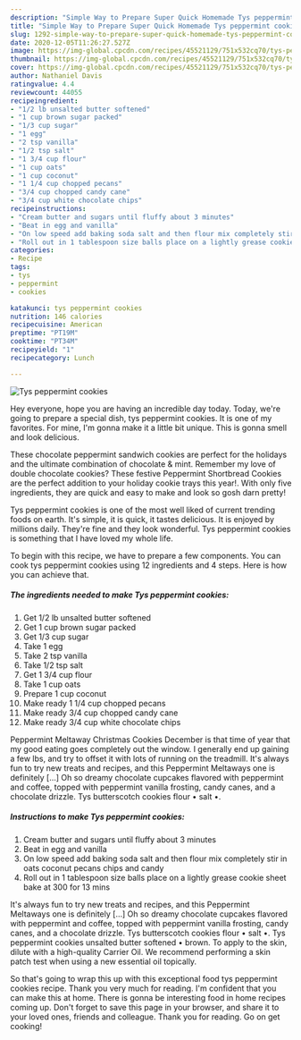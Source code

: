 ```yaml
---
description: "Simple Way to Prepare Super Quick Homemade Tys peppermint cookies"
title: "Simple Way to Prepare Super Quick Homemade Tys peppermint cookies"
slug: 1292-simple-way-to-prepare-super-quick-homemade-tys-peppermint-cookies
date: 2020-12-05T11:26:27.527Z
image: https://img-global.cpcdn.com/recipes/45521129/751x532cq70/tys-peppermint-cookies-recipe-main-photo.jpg
thumbnail: https://img-global.cpcdn.com/recipes/45521129/751x532cq70/tys-peppermint-cookies-recipe-main-photo.jpg
cover: https://img-global.cpcdn.com/recipes/45521129/751x532cq70/tys-peppermint-cookies-recipe-main-photo.jpg
author: Nathaniel Davis
ratingvalue: 4.4
reviewcount: 44055
recipeingredient:
- "1/2 lb unsalted butter softened"
- "1 cup brown sugar packed"
- "1/3 cup sugar"
- "1 egg"
- "2 tsp vanilla"
- "1/2 tsp salt"
- "1 3/4 cup flour"
- "1 cup oats"
- "1 cup coconut"
- "1 1/4 cup chopped pecans"
- "3/4 cup chopped candy cane"
- "3/4 cup white chocolate chips"
recipeinstructions:
- "Cream butter and sugars until fluffy about 3 minutes"
- "Beat in egg and vanilla"
- "On low speed add baking soda salt and then flour mix completely stir in oats coconut pecans chips and candy"
- "Roll out in 1 tablespoon size balls place on a lightly grease cookie sheet bake at 300 for 13 mins"
categories:
- Recipe
tags:
- tys
- peppermint
- cookies

katakunci: tys peppermint cookies 
nutrition: 146 calories
recipecuisine: American
preptime: "PT19M"
cooktime: "PT34M"
recipeyield: "1"
recipecategory: Lunch

---
```



![Tys peppermint cookies](https://img-global.cpcdn.com/recipes/45521129/751x532cq70/tys-peppermint-cookies-recipe-main-photo.jpg)

Hey everyone, hope you are having an incredible day today. Today, we're going to prepare a special dish, tys peppermint cookies. It is one of my favorites. For mine, I'm gonna make it a little bit unique. This is gonna smell and look delicious.

These chocolate peppermint sandwich cookies are perfect for the holidays and the ultimate combination of chocolate &amp; mint. Remember my love of double chocolate cookies? These festive Peppermint Shortbread Cookies are the perfect addition to your holiday cookie trays this year!. With only five ingredients, they are quick and easy to make and look so gosh darn pretty!

Tys peppermint cookies is one of the most well liked of current trending foods on earth. It's simple, it is quick, it tastes delicious. It is enjoyed by millions daily. They're fine and they look wonderful. Tys peppermint cookies is something that I have loved my whole life.


To begin with this recipe, we have to prepare a few components. You can cook tys peppermint cookies using 12 ingredients and 4 steps. Here is how you can achieve that.

<!--inarticleads1-->

##### The ingredients needed to make Tys peppermint cookies:

1. Get 1/2 lb unsalted butter softened
1. Get 1 cup brown sugar packed
1. Get 1/3 cup sugar
1. Take 1 egg
1. Take 2 tsp vanilla
1. Take 1/2 tsp salt
1. Get 1 3/4 cup flour
1. Take 1 cup oats
1. Prepare 1 cup coconut
1. Make ready 1 1/4 cup chopped pecans
1. Make ready 3/4 cup chopped candy cane
1. Make ready 3/4 cup white chocolate chips


Peppermint Meltaway Christmas Cookies December is that time of year that my good eating goes completely out the window. I generally end up gaining a few lbs, and try to offset it with lots of running on the treadmill. It&#39;s always fun to try new treats and recipes, and this Peppermint Meltaways one is definitely […] Oh so dreamy chocolate cupcakes flavored with peppermint and coffee, topped with peppermint vanilla frosting, candy canes, and a chocolate drizzle. Tys butterscotch cookies flour • salt •. 

<!--inarticleads2-->

##### Instructions to make Tys peppermint cookies:

1. Cream butter and sugars until fluffy about 3 minutes
1. Beat in egg and vanilla
1. On low speed add baking soda salt and then flour mix completely stir in oats coconut pecans chips and candy
1. Roll out in 1 tablespoon size balls place on a lightly grease cookie sheet bake at 300 for 13 mins


It&#39;s always fun to try new treats and recipes, and this Peppermint Meltaways one is definitely […] Oh so dreamy chocolate cupcakes flavored with peppermint and coffee, topped with peppermint vanilla frosting, candy canes, and a chocolate drizzle. Tys butterscotch cookies flour • salt •. Tys peppermint cookies unsalted butter softened • brown. To apply to the skin, dilute with a high-quality Carrier Oil. We recommend performing a skin patch test when using a new essential oil topically. 

So that's going to wrap this up with this exceptional food tys peppermint cookies recipe. Thank you very much for reading. I'm confident that you can make this at home. There is gonna be interesting food in home recipes coming up. Don't forget to save this page in your browser, and share it to your loved ones, friends and colleague. Thank you for reading. Go on get cooking!
